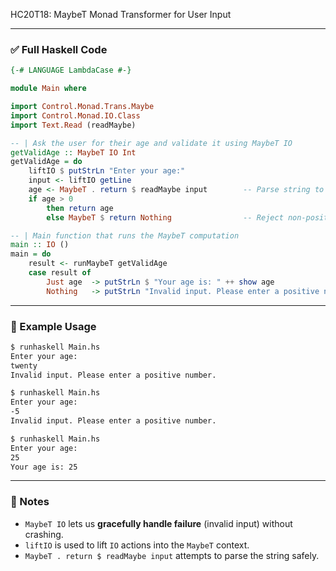 HC20T18: MaybeT Monad Transformer for User Input

---

### ✅ Full Haskell Code

```haskell
{-# LANGUAGE LambdaCase #-}

module Main where

import Control.Monad.Trans.Maybe
import Control.Monad.IO.Class
import Text.Read (readMaybe)

-- | Ask the user for their age and validate it using MaybeT IO
getValidAge :: MaybeT IO Int
getValidAge = do
    liftIO $ putStrLn "Enter your age:"
    input <- liftIO getLine
    age <- MaybeT . return $ readMaybe input        -- Parse string to Int
    if age > 0
        then return age
        else MaybeT $ return Nothing                -- Reject non-positive numbers

-- | Main function that runs the MaybeT computation
main :: IO ()
main = do
    result <- runMaybeT getValidAge
    case result of
        Just age  -> putStrLn $ "Your age is: " ++ show age
        Nothing   -> putStrLn "Invalid input. Please enter a positive number."
```

---

### 🧪 Example Usage

```bash
$ runhaskell Main.hs
Enter your age:
twenty
Invalid input. Please enter a positive number.

$ runhaskell Main.hs
Enter your age:
-5
Invalid input. Please enter a positive number.

$ runhaskell Main.hs
Enter your age:
25
Your age is: 25
```

---

### 🧠 Notes

* `MaybeT IO` lets us **gracefully handle failure** (invalid input) without crashing.
* `liftIO` is used to lift `IO` actions into the `MaybeT` context.
* `MaybeT . return $ readMaybe input` attempts to parse the string safely.
